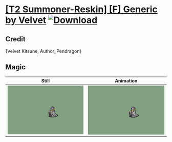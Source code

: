 # [\[T2 Summoner-Reskin\] \[F\] Generic by Velvet](./) [![Download](https://img.shields.io/badge/Download--red?style=social&logo=github)](https://minhaskamal.github.io/DownGit/#/home?url=https://github.com/Klokinator/FE-Repo/tree/main/Battle%20Animations%2FMagi%20-%20Dark-Type%2F%5BT2%20Summoner-Reskin%5D%20%5BF%5D%20Generic%20by%20Velvet%2F6.%20Magic)

## Credit

{Velvet Kitsune, Author_Pendragon}

## Magic

| Still | Animation |
| :---: | :-------: |
| ![Magic still](./Magic_000.png) | ![Magic animation](./Magic.gif) |
